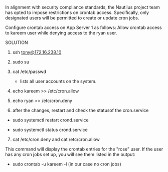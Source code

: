 In alignment with security compliance standards, the Nautilus project team has opted to impose restrictions on crontab access. Specifically, only designated users will be permitted to create or update cron jobs.



Configure crontab access on App Server 1 as follows: Allow crontab access to kareem user while denying access to the ryan user.

SOLUTION

1. ssh tony@172.16.238.10
2. sudo su
3. cat /etc/passwd
    - lists all user accounts on the system.

4. echo kareem >> /etc/cron.allow
5. echo ryan >> /etc/cron.deny

6. after the changes, restart and check the statusof the cron.service
- sudo systemctl restart crond.service

- sudo systemctl status crond.service

7. cat /etc/cron.deny  and cat /etc/cron.allow

This command will display the crontab entries for the "rose" user. If the user has any cron jobs set up, you will see them listed in the output:
- sudo crontab -u kareem -l (in our case no cron jobs)